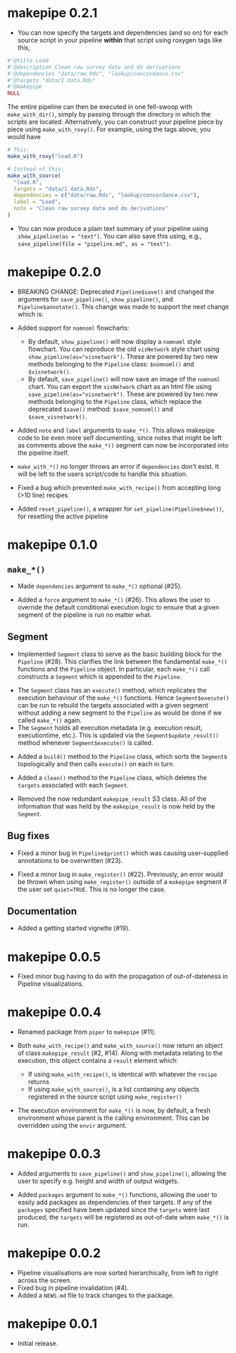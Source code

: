 # makepipe 0.2.1

* You can now specify the targets and dependencies (and so on) for each source script in your pipeline **within** that script using roxygen tags like this,

```r
#'@title Load
#'@description Clean raw survey data and do derivations
#'@dependencies "data/raw.Rds", "lookup/concordance.csv"
#'@targets "data/1 data.Rds"
#'@makepipe
NULL
```

The entire pipeline can then be executed in one fell-swoop with `make_with_dir()`, simply by passing through the directory in which the scripts are located. Alternatively, you can construct your pipeline piece by piece using `make_with_roxy()`. For example, using the tags above, you would have

```r
# This:
make_with_roxy("load.R")

# Instead of this:
make_with_source(
  "load.R", 
  targets = "data/1 data.Rds", 
  dependencies = c("data/raw.Rds", "lookup/concordance.csv"),
  label = "Load",
  note = "Clean raw survey data and do derivations"
)
```

* You can now produce a plain text summary of your pipeline using `show_pipeline(as = "text")`. You can also save this using, e.g., `save_pipeline(file = "pipeline.md", as = "text")`.

# makepipe 0.2.0

* BREAKING CHANGE: Deprecated `Pipeline$save()` and changed the arguments for `save_pipeline()`, `show_pipeline()`, and `Pipeline$annotate()`. This change was made to support the next change which is:

* Added support for `nomnoml` flowcharts:
  + By default, `show_pipeline()` will now display a `nomnoml` style flowchart. You can reproduce the old `visNetwork` style chart using `show_pipeline(as="visnetwork")`. These are powered by two new methods belonging to the `Pipeline` class: `$nomnoml()` and `$visnetwork()`.
  + By default, `save_pipeline()` will now save an image of the `nomnoml` chart. You can export the `visNetwork` chart as an html file using `save_pipeline(as="visnetwork")`. These are powered by two new methods belonging to the `Pipeline` class, which replace the deprecated `$save()` method: `$save_nomnoml()` and `$save_visnetwork()`.

* Added `note` and `label` arguments to `make_*()`. This allows makepipe code to be even more self documenting, since notes that might be left as comments above the `make_*()` segment can now be incorporated into the pipeline itself. 

* `make_with_*()` no longer throws an error if `dependencies` don't exist. It will be left to the users script/code to handle this situation.

* Fixed a bug which prevented `make_with_recipe()` from accepting long (>10 line) recipes

* Added `reset_pipeline()`, a wrapper for `set_pipeline(Pipeline$new())`, for resetting the active pipeline

# makepipe 0.1.0

## `make_*()`

* Made `dependencies` argument to `make_*()` optional (#25). 

* Added a `force` argument to `make_*()` (#26). This allows the user to override the default conditional execution logic to ensure that a given segment of the pipeline is run no matter what.

## Segment
* Implemented `Segment` class to serve as the basic building block for the `Pipeline` (#28). This clarifies the link between the fundamental `make_*()` functions and the `Pipeline` object. In particular, each `make_*()` call constructs a `Segment` which is appended to the `Pipeline`.
 + The `Segment` class has an `execute()` method, which replicates the execution behaviour of the `make_*()` functions. Hence `Segment$execute()` can be run to rebuild the targets associated with a given segment without adding a new segment to the `Pipeline` as would be done if we called `make_*()` again.
 + The `Segment` holds all execution metadata (e.g. execution result, executiontime, etc.). This is updated via the `Segment$update_result()` method whenever `Segment$execute()` is called.

* Added a `build()` method to the `Pipeline` class, which sorts the `Segment`s topologically and then calls `execute()` on each in turn. 

* Added a `clean()` method to the `Pipeline` class, which deletes the `targets` associated with each `Segment`.

* Removed the now redundant `makepipe_result` S3 class. All of the information that was held by the `makepipe_result` is now held by the `Segment`.

## Bug fixes

* Fixed a minor bug in `Pipeline$print()` which was causing user-supplied annotations to be overwritten (#23).

* Fixed a minor bug in `make_register()` (#22). Previously, an error would be thrown when using `make_register()` outside of a `makepipe` segment if the user set `quiet=TRUE`. This is no longer the case.

## Documentation

* Added a getting started vignette (#19).

# makepipe 0.0.5

* Fixed minor bug having to do with the propagation of out-of-dateness in Pipeline visualizations.

# makepipe 0.0.4

* Renamed package from `piper` to `makepipe` (#11).

* Both `make_with_recipe()` and `make_with_source()` now return an object of class `makepipe_result` (#2, #14). Along with metadata relating to the execution, this object contains a `result` element which:
  * If using `make_with_recipe()`, is identical with whatever the `recipe` returns
  * If using `make_with_source()`, is a list containing any objects registered in the source script using `make_register()`

* The execution environment for `make_*()` is now, by default, a fresh environment whose parent is the calling environment. This can be overridden using the `envir` argument.


# makepipe 0.0.3

* Added arguments to `save_pipeline()` and `show_pipeline()`, allowing the user to specify e.g. height and width of output widgets. 

* Added `packages` argument to `make_*()` functions, allowing the user to easily add packages as dependencies of their targets. If any of the `packages` specified have been updated since the `targets` were last produced, the `targets` will be registered as out-of-date when `make_*()` is run. 

# makepipe 0.0.2

* Pipeline visualisations are now sorted hierarchically, from left to right across the screen.
* Fixed bug in pipeline invalidation (#4).
* Added a `NEWS.md` file to track changes to the package.

# makepipe 0.0.1

* Initial release.
